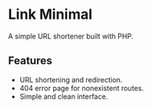 # Link Minimal

A simple URL shortener built with PHP.

## Features

- URL shortening and redirection.
- 404 error page for nonexistent routes.
- Simple and clean interface.
